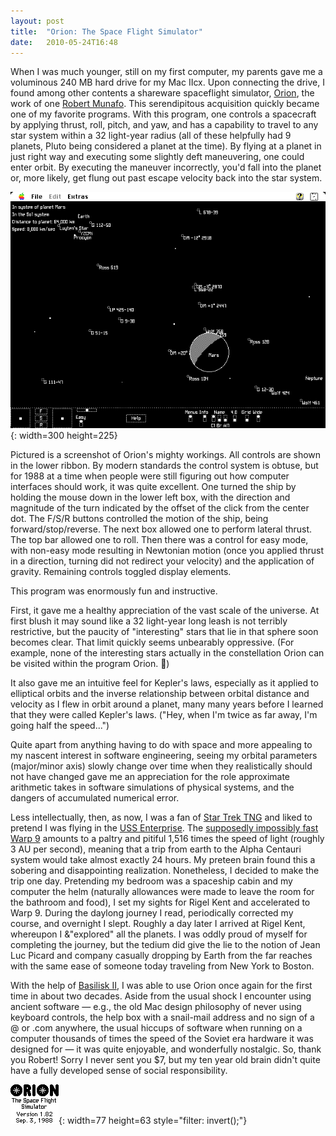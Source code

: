 ```yaml
---
layout: post
title:  "Orion: The Space Flight Simulator"
date:   2010-05-24T16:48
---
```


When I was much younger, still on my first computer, my parents gave me a
voluminous 240 MB hard drive for my Mac IIcx. Upon connecting the drive, I found
among other contents a shareware spaceflight simulator, [Orion][orion], the work
of one [Robert Munafo][munafo]. This serendipitous acquisition quickly became
one of my favorite programs. With this program, one controls a spacecraft by
applying thrust, roll, pitch, and yaw, and has a capability to travel to any
star system within a 32 light-year radius (all of these helpfully had 9 planets,
Pluto being considered a planet at the time). By flying at a planet in just
right way and executing some slightly deft maneuvering, one could enter orbit.
By executing the maneuver incorrectly, you'd fall into the planet or, more
likely, get flung out past escape velocity back into the star system.

![Mars](/assets/blog/mars-orion2.png){: width=300 height=225}

Pictured is a screenshot of Orion's mighty workings. All controls are shown in
the lower ribbon. By modern standards the control system is obtuse, but for 1988
at a time when people were still figuring out how computer interfaces should
work, it was quite excellent. One turned the ship by holding the mouse down in
the lower left box, with the direction and magnitude of the turn indicated by
the offset of the click from the center dot. The F/S/R buttons controlled the
motion of the ship, being forward/stop/reverse. The next box allowed one to
perform lateral thrust. The top bar allowed one to roll. Then there was a
control for easy mode, with non-easy mode resulting in Newtonian motion (once
you applied thrust in a direction, turning did not redirect your velocity) and
the application of gravity. Remaining controls toggled display elements.

This program was enormously fun and instructive.

First, it gave me a healthy appreciation of the vast scale of the universe. At
first blush it may sound like a 32 light-year long leash is not terribly
restrictive, but the paucity of "interesting" stars that lie in that sphere soon
becomes clear. That limit quickly seems unbearably oppressive. (For example,
none of the interesting stars actually in the constellation Orion can be visited
within the program Orion. 🙂)

It also gave me an intuitive feel for Kepler's laws, especially as it applied to
elliptical orbits and the inverse relationship between orbital distance and
velocity as I flew in orbit around a planet, many many years before I learned
that they were called Kepler's laws. ("Hey, when I'm twice as far away, I'm
going half the speed...")

Quite apart from anything having to do with space and more appealing to my
nascent interest in software engineering, seeing my orbital parameters
(major/minor axis) slowly change over time when they realistically should not
have changed gave me an appreciation for the role approximate arithmetic takes
in software simulations of physical systems, and the dangers of accumulated
numerical error.

Less intellectually, then, as now, I was a fan of [Star Trek TNG][tng] and liked
to pretend I was flying in the [USS Enterprise][enterprise]. The [supposedly
impossibly fast Warp 9][warp] amounts to a paltry and pitiful 1,516 times the
speed of light (roughly 3 AU per second), meaning that a trip from earth to the
Alpha Centauri system would take almost exactly 24 hours. My preteen brain found
this a sobering and disappointing realization. Nonetheless, I decided to make
the trip one day. Pretending my bedroom was a spaceship cabin and my computer
the helm (naturally allowances were made to leave the room for the bathroom and
food), I set my sights for Rigel Kent and accelerated to Warp 9. During the
daylong journey I read, periodically corrected my course, and overnight I slept.
Roughly a day later I arrived at Rigel Kent, whereupon I &"explored" all the
planets. I was oddly proud of myself for completing the journey, but the tedium
did give the lie to the notion of Jean Luc Picard and company casually dropping
by Earth from the far reaches with the same ease of someone today traveling from
New York to Boston.

With the help of [Basilisk II][basilisk2], I was able to use Orion once again
for the first time in about two decades. Aside from the usual shock I encounter
using ancient software &mdash; e.g., the old Mac design philosophy of never
using keyboard controls, the help box with a snail-mail address and no sign of a
@ or .com anywhere, the usual hiccups of software when running on a computer
thousands of times the speed of the Soviet era hardware it was designed for
&mdash; it was quite enjoyable, and wonderfully nostalgic. So, thank you Robert!
Sorry I never sent you $7, but my ten year old brain didn't quite have a fully
developed sense of social responsibility.

![Orion Credit](/assets/blog/orion-credit.png){: width=77 height=63 style="filter: invert();"}

[orion]: http://macintoshgarden.org/games/orion
[munafo]: http://www.mrob.com/pub/index.html
[tng]: http://en.wikipedia.org/wiki/Star_Trek:_The_Next_Generation
[enterprise]: http://en.wikipedia.org/wiki/USS_Enterprise_%28NCC-1701-D%29
[warp]: http://en.wikipedia.org/wiki/Warp_drive_%28Star_Trek%29
[basilisk2]: http://basilisk.cebix.net/
